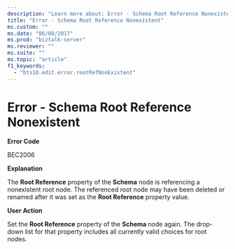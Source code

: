 ```yaml
---
description: "Learn more about: Error - Schema Root Reference Nonexistent"
title: "Error - Schema Root Reference Nonexistent"
ms.custom: ""
ms.date: "06/08/2017"
ms.prod: "biztalk-server"
ms.reviewer: ""
ms.suite: ""
ms.topic: "article"
f1_keywords: 
  - "bts10.edit.error.rootRefNonExistent"
---
```

# Error - Schema Root Reference Nonexistent
**Error Code**  
  
 BEC2006  
  
 **Explanation**  
  
 The **Root Reference** property of the **Schema** node is referencing a nonexistent root node. The referenced root node may have been deleted or renamed after it was set as the **Root Reference** property value.  
  
 **User Action**  
  
 Set the **Root Reference** property of the **Schema** node again. The drop-down list for that property includes all currently valid choices for root nodes.
